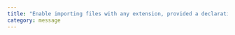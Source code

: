 ```yaml
---
title: "Enable importing files with any extension, provided a declaration file is present."
category: message
---
```

